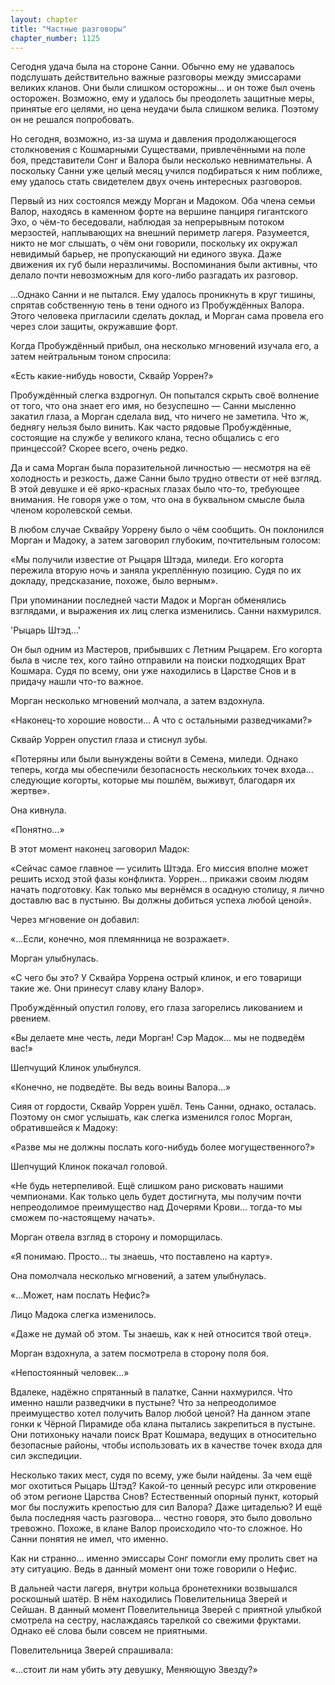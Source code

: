 ```yaml
---
layout: chapter
title: "Частные разговоры"
chapter_number: 1125
---
```


Сегодня удача была на стороне Санни. Обычно ему не удавалось подслушать действительно важные разговоры между эмиссарами великих кланов. Они были слишком осторожны... и он тоже был очень осторожен. Возможно, ему и удалось бы преодолеть защитные меры, принятые его целями, но цена неудачи была слишком велика. Поэтому он не решался попробовать.

Но сегодня, возможно, из-за шума и давления продолжающегося столкновения с Кошмарными Существами, привлечёнными на поле боя, представители Сонг и Валора были несколько невнимательны. А поскольку Санни уже целый месяц учился подбираться к ним поближе, ему удалось стать свидетелем двух очень интересных разговоров.

Первый из них состоялся между Морган и Мадоком. Оба члена семьи Валор, находясь в каменном форте на вершине панциря гигантского Эхо, о чём-то беседовали, наблюдая за непрерывным потоком мерзостей, наплывающих на внешний периметр лагеря. Разумеется, никто не мог слышать, о чём они говорили, поскольку их окружал невидимый барьер, не пропускающий ни единого звука. Даже движения их губ были неразличимы. Воспоминания были активны, что делало почти невозможным для кого-либо разгадать их разговор.

...Однако Санни и не пытался. Ему удалось проникнуть в круг тишины, спрятав собственную тень в тени одного из Пробуждённых Валора. Этого человека пригласили сделать доклад, и Морган сама провела его через слои защиты, окружавшие форт.

Когда Пробуждённый прибыл, она несколько мгновений изучала его, а затем нейтральным тоном спросила:

«Есть какие-нибудь новости, Сквайр Уоррен?»

Пробуждённый слегка вздрогнул. Он попытался скрыть своё волнение от того, что она знает его имя, но безуспешно — Санни мысленно закатил глаза, а Морган сделала вид, что ничего не заметила. Что ж, беднягу нельзя было винить. Как часто рядовые Пробуждённые, состоящие на службе у великого клана, тесно общались с его принцессой? Скорее всего, очень редко.

Да и сама Морган была поразительной личностью — несмотря на её холодность и резкость, даже Санни было трудно отвести от неё взгляд. В этой девушке и её ярко-красных глазах было что-то, требующее внимания. Не говоря уже о том, что она в буквальном смысле была членом королевской семьи.

В любом случае Сквайру Уоррену было о чём сообщить. Он поклонился Морган и Мадоку, а затем заговорил глубоким, почтительным голосом:

«Мы получили известие от Рыцаря Штэда, миледи. Его когорта пережила вторую ночь и заняла укреплённую позицию. Судя по их докладу, предсказание, похоже, было верным».

При упоминании последней части Мадок и Морган обменялись взглядами, и выражения их лиц слегка изменились. Санни нахмурился.

'Рыцарь Штэд...'

Он был одним из Мастеров, прибывших с Летним Рыцарем. Его когорта была в числе тех, кого тайно отправили на поиски подходящих Врат Кошмара. Судя по всему, они уже находились в Царстве Снов и в придачу нашли что-то важное.

Морган несколько мгновений молчала, а затем вздохнула.

«Наконец-то хорошие новости... А что с остальными разведчиками?»

Сквайр Уоррен опустил глаза и стиснул зубы.

«Потеряны или были вынуждены войти в Семена, миледи. Однако теперь, когда мы обеспечили безопасность нескольких точек входа... следующие когорты, которые мы пошлём, выживут, благодаря их жертве».

Она кивнула.

«Понятно...»

В этот момент наконец заговорил Мадок:

«Сейчас самое главное — усилить Штэда. Его миссия вполне может решить исход этой фазы конфликта. Уоррен... прикажи своим людям начать подготовку. Как только мы вернёмся в осадную столицу, я лично доставлю вас в пустыню. Вы должны добиться успеха любой ценой».

Через мгновение он добавил:

«...Если, конечно, моя племянница не возражает».

Морган улыбнулась.

«С чего бы это? У Сквайра Уоррена острый клинок, и его товарищи такие же. Они принесут славу клану Валор».

Пробуждённый опустил голову, его глаза загорелись ликованием и рвением.

«Вы делаете мне честь, леди Морган! Сэр Мадок... мы не подведём вас!»

Шепчущий Клинок улыбнулся.

«Конечно, не подведёте. Вы ведь воины Валора...»

Сияя от гордости, Сквайр Уоррен ушёл. Тень Санни, однако, осталась. Поэтому он смог услышать, как слегка изменился голос Морган, обратившейся к Мадоку:

«Разве мы не должны послать кого-нибудь более могущественного?»

Шепчущий Клинок покачал головой.

«Не будь нетерпеливой. Ещё слишком рано рисковать нашими чемпионами. Как только цель будет достигнута, мы получим почти непреодолимое преимущество над Дочерями Крови... тогда-то мы сможем по-настоящему начать».

Морган отвела взгляд в сторону и поморщилась.

«Я понимаю. Просто... ты знаешь, что поставлено на карту».

Она помолчала несколько мгновений, а затем улыбнулась.

«...Может, нам послать Нефис?»

Лицо Мадока слегка изменилось.

«Даже не думай об этом. Ты знаешь, как к ней относится твой отец».

Морган вздохнула, а затем посмотрела в сторону поля боя.

«Непостоянный человек...»

Вдалеке, надёжно спрятанный в палатке, Санни нахмурился. Что именно нашли разведчики в пустыне? Что за непреодолимое преимущество хотел получить Валор любой ценой? На данном этапе гонки к Чёрной Пирамиде оба клана пытались закрепиться в пустыне. Они потихоньку начали поиск Врат Кошмара, ведущих в относительно безопасные районы, чтобы использовать их в качестве точек входа для сил экспедиции.

Несколько таких мест, судя по всему, уже были найдены. За чем ещё мог охотиться Рыцарь Штэд? Какой-то ценный ресурс или откровение об этом регионе Царства Снов? Естественный опорный пункт, который мог бы послужить крепостью для сил Валора? Даже цитаделью? И ещё была последняя часть разговора... честно говоря, это было довольно тревожно. Похоже, в клане Валор происходило что-то сложное. Но Санни понятия не имел, что именно.

Как ни странно... именно эмиссары Сонг помогли ему пролить свет на эту ситуацию. Ведь в данный момент они тоже говорили о Нефис.

В дальней части лагеря, внутри кольца бронетехники возвышался роскошный шатёр. В нём находились Повелительница Зверей и Сейшан. В данный момент Повелительница Зверей с приятной улыбкой смотрела на сестру, наслаждаясь тарелкой со свежими фруктами. Однако её слова были совсем не приятными.

Повелительница Зверей спрашивала:

«...стоит ли нам убить эту девушку, Меняющую Звезду?»
